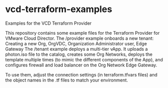 # vcd-terraform-examples
Examples for the VCD Terraform Provider

This repository contains some example files for the Terraform Provider for VMware Cloud Director.
The /provider example onboards a new tenant: Creating a new Org, OrgVDC, Organization Administrator user, Edge Gateway
The /tenant example deploys a multi-tier vApp. It uploads a photon.iso file to the catalog, creates some Org Networks, 
deploys the template multiple times (to mimic the different components of the App), and configures firewall and load balancer
on the Org Network Edge Gateway.

To use them, adjust the connection settings (in terraform.tfvars files) and the object names in the .tf files to match your environment.
